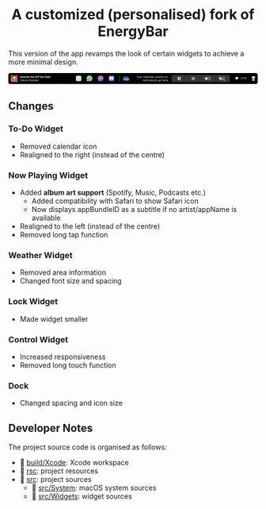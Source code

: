 <h1 align="center">
    A customized (personalised) fork of EnergyBar<br/>
</h1>

This version of the app revamps the look of certain widgets to achieve a more minimal design.

![Touchbar](doc/touchbarmockup.png)

## Changes
### To-Do Widget
- Removed calendar icon
- Realigned to the right (instead of the centre)

### Now Playing Widget
- Added **album art support** (Spotify, Music, Podcasts etc.)       
    -  Added compatibility with Safari to show Safari icon
    -  Now displays appBundleID as a subtitle if no artist/appName is available
- Realigned to the left (instead of the centre)
- Removed long tap function

### Weather Widget
- Removed area information
- Changed font size and spacing

### Lock Widget
- Made widget smaller

### Control Widget
- Increased responsiveness
- Removed long touch function

### Dock
- Changed spacing and icon size

## Developer Notes

The project source code is organised as follows:

* :file_folder: [build/Xcode](build/Xcode): Xcode workspace
* :file_folder: [rsc](rsc): project resources
* :file_folder: [src](src): project sources
    * :file_folder: [src/System](src/System): macOS system sources
    * :file_folder: [src/Widgets](src/Widgets): widget sources

